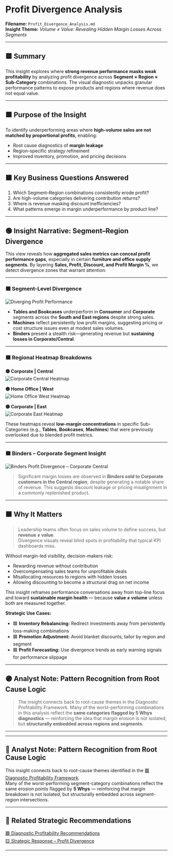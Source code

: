 # Profit Divergence Analysis  
**Filename:** `Profit_Divergence_Analysis.md`  
**Insight Theme:** *Volume ≠ Value: Revealing Hidden Margin Losses Across Segments*

---

## 🟦 Summary

This insight explores where **strong revenue performance masks weak profitability** by analyzing profit divergence across **Segment × Region × Sub-Category** combinations. The visual diagnostic unpacks granular performance patterns to expose products and regions where revenue does not equal value.

---

## 🟩 Purpose of the Insight

To identify underperforming areas where **high-volume sales are not matched by proportional profits**, enabling:

- Root cause diagnostics of **margin leakage**
- Region-specific strategy refinement
- Improved inventory, promotion, and pricing decisions

---

## 🟪 Key Business Questions Answered

1. Which Segment–Region combinations consistently erode profit?
2. Are high-volume categories delivering contribution returns?
3. Where is revenue masking discount inefficiencies?
4. What patterns emerge in margin underperformance by product line?

---

## 🟢 Insight Narrative: Segment–Region Divergence

This view reveals how **aggregated sales metrics can conceal profit performance gaps**, especially in certain **furniture and office supply segments**. By layering **Sales, Profit, Discount, and Profit Margin %**, we detect divergence zones that warrant attention:

---

### 🟩 Segment-Level Divergence  
![Diverging Profit Performance](../../Assets/Profit_Divergence_Segement_CatSubCat_Reg.png)

- **Tables and Bookcases** underperform in **Consumer** and **Corporate** segments across the **South and East regions** despite strong sales.
- **Machines** reflect persistently low profit margins, suggesting pricing or cost structure issues even at modest sales volumes.
- **Binders** present a stealth risk—generating revenue but **sustaining losses in Corporate/Central**.

---

### 🟪 Regional Heatmap Breakdowns  

**🟡 Corporate | Central**  
![Corporate Central Heatmap](../../Assets/Profit_Divergence_by_Cat_SubCat_Heatmap_Corporate_Central.png)

**🟡 Home Office | West**  
![Home Office West Heatmap](../../Assets/Profit_Divergence_by_CatSubCat_Heatmap_HomeOffice_West.png)

**🟡 Corporate | East**  
![Corporate East Heatmap](../../Assets/Profit_Divergence_CatSubCat_Heatmap_CorporateEast.png)

These heatmaps reveal **low-margin concentrations** in specific Sub-Categories (e.g., **Tables**, **Bookcases**, **Machines**) that were previously overlooked due to blended profit metrics.

---

### 🟦 Binders – Corporate Segment Insight  
![Binders Profit Divergence – Corporate Central](../../Assets/Profit_Divergence_by_Cat_SubCat_Binders_Corporate_Central.png)

> Significant margin losses are observed in **Binders sold to Corporate customers in the Central region**, despite generating a notable share of revenue. This suggests discount leakage or pricing misalignment in a commonly replenished product.

---

## 🟩 Why It Matters

> Leadership teams often focus on sales volume to define success, but **revenue ≠ value**.  
> Divergence visuals reveal blind spots in profitability that typical KPI dashboards miss.

Without margin-led visibility, decision-makers risk:

- Rewarding revenue without contribution  
- Overcompensating sales teams for unprofitable deals  
- Misallocating resources to regions with hidden losses  
- Allowing discounting to become a structural drag on net income  

This insight reframes performance conversations away from top-line focus and toward **sustainable margin health** — because **value ≠ volume** unless both are measured together.

**Strategic Use Cases:**

- 🟦 **Inventory Rebalancing:** Redirect investments away from persistently loss-making combinations  
- 🟪 **Promotion Adjustment:** Avoid blanket discounts; tailor by region and segment  
- 🟩 **Profit Forecasting:** Use divergence trends as early warning signals for performance slippage

---

## 🟣 Analyst Note: Pattern Recognition from Root Cause Logic

> The insight connects back to root-cause themes in the Diagnostic Profitability Framework. Many of the worst-performing combinations in this analysis reflect the **same categories flagged by 5 Whys diagnostics** — reinforcing the idea that margin erosion is not isolated, but **structurally embedded across regions and segments**.

---
---

## 🧠 Analyst Note: Pattern Recognition from Root Cause Logic

This insight connects back to root-cause themes identified in the 
[🟪 Diagnostic Profitability Framework](/Diagnostic_Profitability_Framework.md).  
Many of the worst-performing segment-category combinations reflect the same erosion points flagged by **5 Whys** — reinforcing that margin breakdown is not isolated, but structurally embedded across segment-region intersections.

---

## 📁 Related Strategic Recommendations

[🟪 Diagnostic Profitability Recommendations](../Strategic_Recommendations/diagnostic_profitability_recommendation.md)   
[🟨 Strategic Response – Profit Divergence](../Strategic_Recommendations/profit_divergence_recommendation.md)

---
